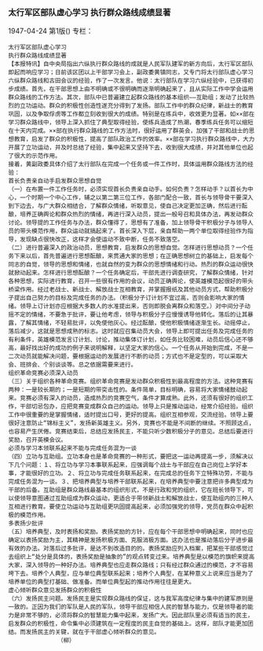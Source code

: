 ### 太行军区部队虚心学习  执行群众路线成绩显著

1947-04-24
第1版()
专栏：

    太行军区部队虚心学习
    执行群众路线成绩显著
    【本报特讯】自中央局指出六纵执行群众路线的成就是人民军队建军的新方向后，太行军区部队即起而响应学习；日前该区团以上干部学习会上，副政委黄镇同志，又专门将太行部队虚心学习六纵群众路线和古田会议的经验，作了一次发言。他说：太行部队在学习六纵经验中，已获得初步成绩。首先，在干部思想上由不明确或不很明确而逐渐明确起来了，且从实际工作中学会运用群众路线的工作方法。其次，部队中已普遍建立起群众路线的基本组织——互助组；发动了比较热烈的立功运动。群众的积极性创造性遂充分得到了发扬。部队工作中的群众纪律，新战士的教育巩固，以及争取俘虏等工作都立刻收到很大的成绩。特别是在练兵中，收效更为显著。如××部在学习群众路线中，领导上深入抓住了典型取得经验，使练兵造成了热潮，春季练兵任务可以缩短在十天内完成。××部在执行群众路线的工作方法时，很好运用了群英会，加强了干部和战士的思想教育，启发了群众的积极性，提高了部队政治工作的效率。××部在学习执行群众路线中，大力开展了立功运动，并及时总结了经验，集中起来又坚持下去，收到很大成绩，并对其他单位也起了很大的示范作用。
    接着，黄副政委具体介绍了太行部队在完成一个任务或一件工作时，具体运用群众路线方法的经验：
    首长负责亲自动手启发群众思想自觉
    （一）在布置一件工作任务时，必须实现首长负责亲自动手。如何负责？怎样动手？以首长为中心，一个时期一个中心工作，辅之以第二第三位工作，各部门配合一致，首长与领导骨干要深入到下边去，与广大群众相结合，了解群众情绪，听取意见，使自己决定更加正确，然后进行酝酿，培养正确舆论和群众热烈的情绪，再进行深入动员，提出一般号召和具体办法，再发动群众讨论。领导提的工作任务与办法，群众懂得了，思想有了准备，加上领导骨干积极分子与领导人员的带头模范作用，群众运动就搞起来了。首长深入下层，亲自帮助一两个单位取得经验作为指导，发现缺点很快改正，这样才会使运动不致中断，任务不致落空。
    （二）进行普遍深入的政治动员，思想教育，启发群众的思想自觉。怎样进行思想动员？一个任务下来以后，首先普遍进行思想酝酿，来贯通大家的思想；在正确思想树立的基础上，启发每个同志的自觉，领导的思想和情绪，也就自然的变为群众的思想情绪和行动。热烈的群众运动很快就掀动起来。怎样进行思想酝酿？一个任务确定后，干部先进行调查研究，了解群众情绪，针对各种思想，实际进行教育，召开一些很有作用的会议，动员正确舆论，使英雄模范起很好的带头桥梁作用。经过老战士、新战士、解放战士互相教育，并掌握报纸及其他动员方式，帮助积极分子提出自己努力的目标及完成任务的办法。（积极分子订计划不宜过高，否则会影响大家的情绪。领导上订计划亦应根据大多数人的水准提出来，否则即脱会离群众和落空。）对中间分子动摇不定的情绪，不要急于批评，要让他考虑，领导与积极分子应慢慢诱导他转化。落后的让其暴露，了解其情绪，不轻易批评，以免使他灰心。经过酝酿，使他积极情绪逐渐生长。动摇停止，落后减少，这就是思想成熟的标志。这时就应召集动员大会，领导上即可提出任务及完成任务的有利条件，英雄模范发言订计划、讨论，推动集体订计划，如任务比较困难，动员后信心还不够高，最好找出好的成功的例子来说明解释，以坚定大家的信心。一个任务从开始到完成，不是一二次动员就能解决问题，要根据运动的发展进行不断的动员；方式也不是定型的，可以采取大会、班排会、个别谈谈等。总之依据需要来进行。
    组织革命竞赛必须深入动员
    （三）关于组织各种革命竞赛。组织革命竞赛是发动群众积极性到最高程度的方法。这种竞赛有两种：一是较长期的；一是短期的带突击性的。条件简单，目标明确，容易将大家情绪鼓动起来。竞赛必须有深入的动员，造成热烈的竞赛空气，条件才算成熟。此外，还须有很好的组织工作，干部切忌包办，应把竞赛变成群众自己的运动。领导上只是推动运动，经常介绍经验。组织工作中很重要的是掌握情绪，适时提出口号，更好的提高。组织互相参观，交流经验。领导上要很好注意防止“锦标主义”，发扬新英雄主义。另外，竞赛也不能是不间断的继续。不照顾这点，也容易产生厌倦。竞赛结束后，总结应发扬民主，不能只听少数积极分子的意见。总结后要进行奖励，召开英模会议。
    必须与学习本领联系起来不能与完成任务混为一谈
    （四）立功与互助组。立功本身也是革命竞赛的一种形式，要把这一运动再提高一步，须解决以下几个问题：１、将立功与学习本事联系起来，应强调每个战士与干部应在自己岗位上学好本事，才能很好的立功。２、将立功与完成任务联系起来，在完成总的任务下立特殊功劳，不能与完成任务混为一谈。３、把培养典型与培养干部联系起来，在培养典型中要注意把许多典型成为干部的后备。互助组是群众路线最基本的组织形式，不是行政和党的组织，它在班长领导下，可以使领导意图通过互助组成为群众运动，更适合于带领新战士和解放战士，使互助组内的三种人互相进行教育。要使立功运动与互助组更巩固提高起来，必须加强党的领导，党员在群众中起积极的模范作用。
    多表扬少批评
    （五）培养典型，及时表扬和奖励。表扬奖励的方针，应在每个干部思想中明确起来，同时也应确定以表扬奖励为主，其精神是发扬积极方面、克服消极方面。这办法也是推动落后分子进步最有效的办法。对落后过多批评，是达不到改造目的的。表扬奖励应列入档案，把某些干部感觉过去组织上“处分是具体的，表扬奖励是抽象的”的观点转变过来。培养典型是以模范的旗帜来提高大家，深入领导的一种好办法。培养典型也应走群众路线；只有经过群众通过的模范，才不容易垮下去。培养个人典型，应与单位典型联系起来；培养个人典型，在某种意义上说来应当是为了培养单位的典型打基础、做准备。而单位典型起的推动作用往往是更大。
    虚心倾听群众意见发扬群众的积极性
    （六）发扬民主问题。发扬民主是实现群众路线的保证，这与我军高度纪律与集中的建军原则是一致的。正因为我们的军队是人民的军队，领导干部应相信人民的智慧与能力，仅是领导者的能力是非常不够的，必须将群众的智慧能力集中起来，发扬广大。因此部队里必须有适当的民主，启发群众的积极性，命令集中必须建筑在一定程度的民主自觉的基础上。这样，部队才能更加团结。而发扬民主的关键，就在于干部虚心倾听群众的意见。
                  （柳）
